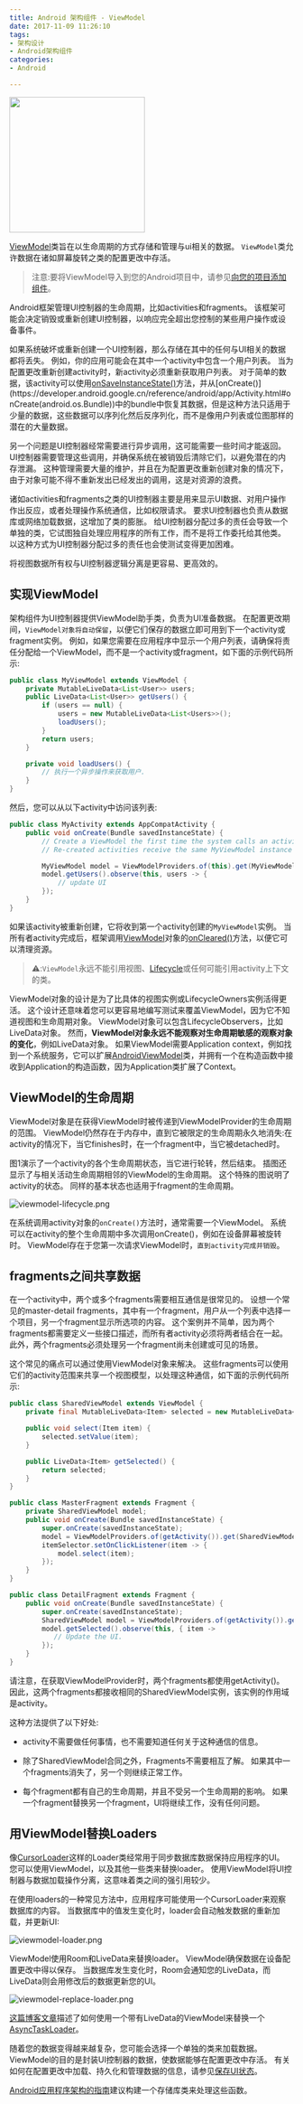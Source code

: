 ```yaml
---
title: Android 架构组件 - ViewModel
date: 2017-11-09 11:26:10
tags:
- 架构设计
- Android架构组件
categories:
- Android

---
```



<img src="https://developer.android.google.cn/topic/images/arch/icons/icons_cards_viewmodel.svg" width="240" height="240" align=center/>

[ViewModel](https://developer.android.google.cn/reference/android/arch/lifecycle/ViewModel.html)类旨在以生命周期的方式存储和管理与ui相关的数据。
`ViewModel`类允许数据在诸如屏幕旋转之类的配置更改中存活。

> 注意:要将ViewModel导入到您的Android项目中，请参见[向您的项目添加组件](/2017/11/08/adding-components/)。

Android框架管理UI控制器的生命周期，比如activities和fragments。
该框架可能会决定销毁或重新创建UI控制器，以响应完全超出您控制的某些用户操作或设备事件。

如果系统破坏或重新创建一个UI控制器，那么存储在其中的任何与UI相关的数据都将丢失。
例如，你的应用可能会在其中一个activity中包含一个用户列表。
当为配置更改重新创建activity时，新activity必须重新获取用户列表。
对于简单的数据，该activity可以使用[onSaveInstanceState()](https://developer.android.google.cn/reference/android/app/Activity.html#onSaveInstanceState(android.os.Bundle))方法，并从[onCreate()](https://developer.android.google.cn/reference/android/app/Activity.html#onCreate(android.os.Bundle))中的bundle中恢复其数据，但是这种方法只适用于少量的数据，这些数据可以序列化然后反序列化，而不是像用户列表或位图那样的潜在的大量数据。

另一个问题是UI控制器经常需要进行异步调用，这可能需要一些时间才能返回。
UI控制器需要管理这些调用，并确保系统在被销毁后清除它们，以避免潜在的内存泄漏。
这种管理需要大量的维护，并且在为配置更改重新创建对象的情况下，由于对象可能不得不重新发出已经发出的调用，这是对资源的浪费。

诸如activities和fragments之类的UI控制器主要是用来显示UI数据、对用户操作作出反应，或者处理操作系统通信，比如权限请求。
要求UI控制器也负责从数据库或网络加载数据，这增加了类的膨胀。
给UI控制器分配过多的责任会导致一个单独的类，它试图独自处理应用程序的所有工作，而不是将工作委托给其他类。
以这种方式为UI控制器分配过多的责任也会使测试变得更加困难。

将视图数据所有权与UI控制器逻辑分离是更容易、更高效的。

<!-- more -->

## 实现ViewModel

架构组件为UI控制器提供ViewModel助手类，负责为UI准备数据。
在配置更改期间，`ViewModel对象将自动保留`，以便它们保存的数据立即可用到下一个activity或fragment实例。
例如，如果您需要在应用程序中显示一个用户列表，请确保将责任分配给一个ViewModel，而不是一个activity或fragment，如下面的示例代码所示:

```java
public class MyViewModel extends ViewModel {
    private MutableLiveData<List<User>> users;
    public LiveData<List<User>> getUsers() {
        if (users == null) {
            users = new MutableLiveData<List<Users>>();
            loadUsers();
        }
        return users;
    }

    private void loadUsers() {
        // 执行一个异步操作来获取用户.
    }
}
```

然后，您可以从以下activity中访问该列表:

```java
public class MyActivity extends AppCompatActivity {
    public void onCreate(Bundle savedInstanceState) {
        // Create a ViewModel the first time the system calls an activity's onCreate() method.
        // Re-created activities receive the same MyViewModel instance created by the first activity.

        MyViewModel model = ViewModelProviders.of(this).get(MyViewModel.class);
        model.getUsers().observe(this, users -> {
            // update UI
        });
    }
}
```

如果该activity被重新创建，它将收到第一个activity创建的`MyViewModel`实例。
当所有者activity完成后，框架调用[ViewModel](https://developer.android.google.cn/reference/android/arch/lifecycle/ViewModel.html)对象的[onCleared()](https://developer.android.google.cn/reference/android/arch/lifecycle/ViewModel.html#onCleared())方法，以便它可以清理资源。

> ⚠️:`ViewModel`永远不能引用视图、[Lifecycle](https://developer.android.google.cn/reference/android/arch/lifecycle/Lifecycle.html)或任何可能引用activity上下文的类。

ViewModel对象的设计是为了比具体的视图实例或LifecycleOwners实例活得更活。
这个设计还意味着您可以更容易地编写测试来覆盖ViewModel，因为它不知道视图和生命周期对象。
ViewModel对象可以包含LifecycleObservers，比如LiveData对象。
然而，**ViewModel对象永远不能观察对生命周期敏感的观察对象的变化**，例如LiveData对象。
如果ViewModel需要Application context，例如找到一个系统服务，它可以扩展[AndroidViewModel](https://developer.android.google.cn/reference/android/arch/lifecycle/AndroidViewModel.html)类，并拥有一个在构造函数中接收到Application的构造函数，因为Application类扩展了Context。

## ViewModel的生命周期

ViewModel对象是在获得ViewModel时被传递到ViewModelProvider的生命周期的范围。
ViewModel仍然存在于内存中，直到它被限定的生命周期永久地消失:在activity的情况下，当它finishes时，在一个fragment中，当它被detached时。

图1演示了一个activity的各个生命周期状态，当它进行轮转，然后结束。
插图还显示了与相关活动生命周期相邻的ViewModel的生命周期。
这个特殊的图说明了activity的状态。
同样的基本状态也适用于fragment的生命周期。

![viewmodel-lifecycle.png](https://developer.android.google.cn/images/topic/libraries/architecture/viewmodel-lifecycle.png)

在系统调用activity对象的`onCreate()`方法时，通常需要一个ViewModel。
系统可以在activity的整个生命周期中多次调用onCreate()，例如在设备屏幕被旋转时。
ViewModel存在于您第一次请求ViewModel时，`直到activity完成并销毁`。

## fragments之间共享数据

在一个activity中，两个或多个fragments需要相互通信是很常见的。
设想一个常见的master-detail fragments，其中有一个fragment，用户从一个列表中选择一个项目，另一个fragment显示所选项的内容。
这个案例并不简单，因为两个fragments都需要定义一些接口描述，而所有者activity必须将两者结合在一起。
此外，两个fragments必须处理另一个fragment尚未创建或可见的场景。

这个常见的痛点可以通过使用ViewModel对象来解决。
这些fragments可以使用它们的activity范围来共享一个视图模型，以处理这种通信，如下面的示例代码所示:

```java
public class SharedViewModel extends ViewModel {
    private final MutableLiveData<Item> selected = new MutableLiveData<Item>();

    public void select(Item item) {
        selected.setValue(item);
    }

    public LiveData<Item> getSelected() {
        return selected;
    }
}

public class MasterFragment extends Fragment {
    private SharedViewModel model;
    public void onCreate(Bundle savedInstanceState) {
        super.onCreate(savedInstanceState);
        model = ViewModelProviders.of(getActivity()).get(SharedViewModel.class);
        itemSelector.setOnClickListener(item -> {
            model.select(item);
        });
    }
}

public class DetailFragment extends Fragment {
    public void onCreate(Bundle savedInstanceState) {
        super.onCreate(savedInstanceState);
        SharedViewModel model = ViewModelProviders.of(getActivity()).get(SharedViewModel.class);
        model.getSelected().observe(this, { item ->
           // Update the UI.
        });
    }
}
```

请注意，在获取ViewModelProvider时，两个fragments都使用getActivity()。
因此，这两个fragments都接收相同的SharedViewModel实例，该实例的作用域是activity。

这种方法提供了以下好处:

* activity不需要做任何事情，也不需要知道任何关于这种通信的信息。

* 除了SharedViewModel合同之外，Fragments不需要相互了解。
如果其中一个fragments消失了，另一个则继续正常工作。

* 每个fragment都有自己的生命周期，并且不受另一个生命周期的影响。
如果一个fragment替换另一个fragment，UI将继续工作，没有任何问题。

## 用ViewModel替换Loaders

像[CursorLoader](https://developer.android.google.cn/reference/android/content/CursorLoader.html)这样的Loader类经常用于同步数据库数据保持应用程序的UI。
您可以使用ViewModel，以及其他一些类来替换loader。
使用ViewModel将UI控制器与数据加载操作分离，这意味着类之间的强引用较少。

在使用loaders的一种常见方法中，应用程序可能使用一个CursorLoader来观察数据库的内容。
当数据库中的值发生变化时，loader会自动触发数据的重新加载，并更新UI:

![viewmodel-loader.png](https://developer.android.google.cn/images/topic/libraries/architecture/viewmodel-loader.png)

ViewModel使用Room和LiveData来替换loader。
ViewModel确保数据在设备配置更改中得以保存。
当数据库发生变化时，Room会通知您的LiveData，而LiveData则会用修改后的数据更新您的UI。

![viewmodel-replace-loader.png](https://developer.android.google.cn/images/topic/libraries/architecture/viewmodel-replace-loader.png)

[这篇博客文章](https://medium.com/google-developers/lifecycle-aware-data-loading-with-android-architecture-components-f95484159de4)描述了如何使用一个带有LiveData的ViewModel来替换一个[AsyncTaskLoader](https://developer.android.google.cn/reference/android/content/AsyncTaskLoader.html)。

随着您的数据变得越来越复杂，您可能会选择一个单独的类来加载数据。
ViewModel的目的是封装UI控制器的数据，使数据能够在配置更改中存活。
有关如何在配置更改中加载、持久化和管理数据的信息，请参见[保存UI状态](https://developer.android.google.cn/topic/libraries/architecture/saving-state.html)。

[Android应用程序架构的指南](/2017/11/08/GuidetoAppArchitecture/)建议构建一个存储库类来处理这些函数。
